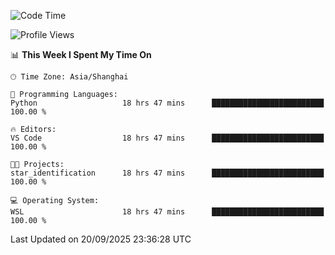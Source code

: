 <!--START_SECTION:waka-->
![Code Time](http://img.shields.io/badge/Code%20Time-3%2C125%20hrs%2055%20mins-blue)

![Profile Views](http://img.shields.io/badge/Profile%20Views-42-blue)

📊 **This Week I Spent My Time On** 

```text
🕑︎ Time Zone: Asia/Shanghai

💬 Programming Languages: 
Python                   18 hrs 47 mins      █████████████████████████   100.00 % 

🔥 Editors: 
VS Code                  18 hrs 47 mins      █████████████████████████   100.00 % 

🐱‍💻 Projects: 
star_identification      18 hrs 47 mins      █████████████████████████   100.00 % 

💻 Operating System: 
WSL                      18 hrs 47 mins      █████████████████████████   100.00 % 
```


 Last Updated on 20/09/2025 23:36:28 UTC
<!--END_SECTION:waka-->